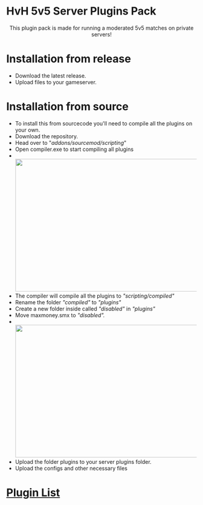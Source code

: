 # HvH 5v5 Server Plugins Pack
<p align=center>
This plugin pack is made for running a moderated 5v5 matches on private servers!

# Installation from release
 + Download the latest release.
 + Upload files to your gameserver.

# Installation from source
 + To install this from sourcecode you'll need to compile all the plugins on your own.
 + Download the repository.
 + Head over to "*addons/sourcemod/scripting*"
 + Open compiler.exe to start compiling all plugins
 + <br><img src="https://shibe.center/qKzihRF.gif" width="550" height="350">
 + The compiler will compile all the plugins to *"scripting/compiled"*
 + Rename the folder *"compiled"* to *"plugins"*
 + Create a new folder inside called *"disabled"* in *"plugins"*
 + Move maxmoney.smx to *"disabled".*
 + <br><img src="https://shibe.center/HIYjfcW.gif" width="550" height="350">
 + Upload the folder plugins to your server plugins folder.
 + Upload the configs and other necessary files

 # [Plugin List](https://github.com/yuv41/private-2v2-server/blob/main/PLUGINLIST.md)